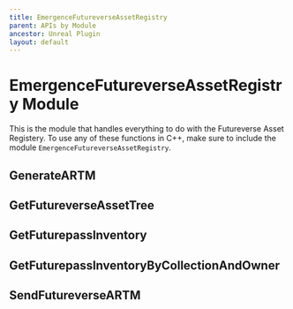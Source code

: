 ```yaml
---
title: EmergenceFutureverseAssetRegistry
parent: APIs by Module
ancestor: Unreal Plugin
layout: default
---
```


# EmergenceFutureverseAssetRegistry Module

This is the module that handles everything to do with the Futureverse Asset Registery. To use any of these functions in C++, make sure to include the module `EmergenceFutureverseAssetRegistry`.

## GenerateARTM

## GetFutureverseAssetTree

## GetFuturepassInventory

## GetFuturepassInventoryByCollectionAndOwner

## SendFutureverseARTM
